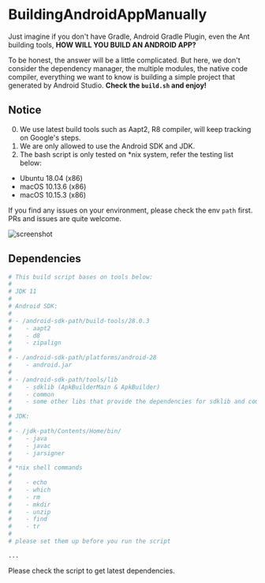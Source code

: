 # BuildingAndroidAppManually

Just imagine if you don't have Gradle, Android Gradle Plugin, even the Ant building tools, **HOW WILL YOU BUILD AN ANDROID APP?**

To be honest, the answer will be a little complicated. But here, we don't consider the dependency manager, the multiple modules, the native code compiler, everything we want to know is building a simple project that generated by Android Studio. **Check the `build.sh` and enjoy!**

## Notice

0. We use latest build tools such as Aapt2, R8 compiler, will keep tracking on Google's steps.
1. We are only allowed to use the Android SDK and JDK.
2. The bash script is only tested on *nix system, refer the testing list below:

- Ubuntu 18.04 (x86)
- macOS 10.13.6 (x86)
- macOS 10.15.3 (x86)

If you find any issues on your environment, please check the env `path` first. PRs and issues are quite welcome.

![screenshot](./app-screenshot.png)

## Dependencies

```bash
# This build script bases on tools below:
# 
# JDK 11 
#
# Android SDK:
#
# - /android-sdk-path/build-tools/28.0.3
#    - aapt2
#    - d8
#    - zipalign
#
# - /android-sdk-path/platforms/android-28
#    - android.jar
#
# - /android-sdk-path/tools/lib
#    - sdklib (ApkBuilderMain & ApkBuilder)
#    - common
#    - some other libs that provide the dependencies for sdklib and common
#
# JDK:
#
# - /jdk-path/Contents/Home/bin/
#    - java
#    - javac
#    - jarsigner
#
# *nix shell commands
#
#    - echo
#    - which
#    - rm
#    - mkdir
#    - unzip
#    - find
#    - tr
#
# please set them up before you run the script

...

```  

Please check the script to get latest dependencies.